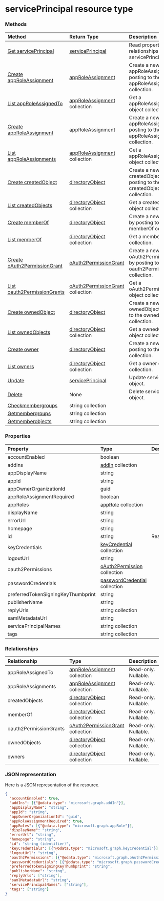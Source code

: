 # servicePrincipal resource type




### Methods

| Method		   | Return Type	|Description|
|:---------------|:--------|:----------|
|[Get servicePrincipal](../api/serviceprincipal_get.md) | [servicePrincipal](serviceprincipal.md) |Read properties and relationships of servicePrincipal object.|
|[Create appRoleAssignment](../api/serviceprincipal_post_approleassignedto.md) |[appRoleAssignment](approleassignment.md)| Create a new appRoleAssignment by posting to the appRoleAssignedTo collection.|
|[List appRoleAssignedTo](../api/serviceprincipal_list_approleassignedto.md) |[appRoleAssignment](approleassignment.md) collection| Get a appRoleAssignment object collection.|
|[Create appRoleAssignment](../api/serviceprincipal_post_approleassignments.md) |[appRoleAssignment](approleassignment.md)| Create a new appRoleAssignment by posting to the appRoleAssignments collection.|
|[List appRoleAssignments](../api/serviceprincipal_list_approleassignments.md) |[appRoleAssignment](approleassignment.md) collection| Get a appRoleAssignment object collection.|
|[Create createdObject](../api/serviceprincipal_post_createdobjects.md) |[directoryObject](directoryobject.md)| Create a new createdObject by posting to the createdObjects collection.|
|[List createdObjects](../api/serviceprincipal_list_createdobjects.md) |[directoryObject](directoryobject.md) collection| Get a createdObject object collection.|
|[Create memberOf](../api/serviceprincipal_post_memberof.md) |[directoryObject](directoryobject.md)| Create a new memberOf by posting to the memberOf collection.|
|[List memberOf](../api/serviceprincipal_list_memberof.md) |[directoryObject](directoryobject.md) collection| Get a memberOf object collection.|
|[Create oAuth2PermissionGrant](../api/serviceprincipal_post_oauth2permissiongrants.md) |[oAuth2PermissionGrant](oauth2permissiongrant.md)| Create a new oAuth2PermissionGrant by posting to the oauth2PermissionGrants collection.|
|[List oauth2PermissionGrants](../api/serviceprincipal_list_oauth2permissiongrants.md) |[oAuth2PermissionGrant](oauth2permissiongrant.md) collection| Get a oAuth2PermissionGrant object collection.|
|[Create ownedObject](../api/serviceprincipal_post_ownedobjects.md) |[directoryObject](directoryobject.md)| Create a new ownedObject by posting to the ownedObjects collection.|
|[List ownedObjects](../api/serviceprincipal_list_ownedobjects.md) |[directoryObject](directoryobject.md) collection| Get a ownedObject object collection.|
|[Create owner](../api/serviceprincipal_post_owners.md) |[directoryObject](directoryobject.md)| Create a new owner by posting to the owners collection.|
|[List owners](../api/serviceprincipal_list_owners.md) |[directoryObject](directoryobject.md) collection| Get a owner object collection.|
|[Update](../api/serviceprincipal_update.md) | [servicePrincipal](serviceprincipal.md)	|Update servicePrincipal object. |
|[Delete](../api/serviceprincipal_delete.md) | None |Delete servicePrincipal object. |
|[Checkmembergroups](../api/serviceprincipal_checkmembergroups.md)|string collection||
|[Getmembergroups](../api/serviceprincipal_getmembergroups.md)|string collection||
|[Getmemberobjects](../api/serviceprincipal_getmemberobjects.md)|string collection||

### Properties
| Property	   | Type	|Description|
|:---------------|:--------|:----------|
|accountEnabled|boolean||
|addIns|[addIn](addin.md) collection||
|appDisplayName|string||
|appId|string||
|appOwnerOrganizationId|guid||
|appRoleAssignmentRequired|boolean||
|appRoles|[appRole](approle.md) collection||
|displayName|string||
|errorUrl|string||
|homepage|string||
|id|string| Read-only.|
|keyCredentials|[keyCredential](keycredential.md) collection||
|logoutUrl|string||
|oauth2Permissions|[oAuth2Permission](oauth2permission.md) collection||
|passwordCredentials|[passwordCredential](passwordcredential.md) collection||
|preferredTokenSigningKeyThumbprint|string||
|publisherName|string||
|replyUrls|string collection||
|samlMetadataUrl|string||
|servicePrincipalNames|string collection||
|tags|string collection||

### Relationships
| Relationship | Type	|Description|
|:---------------|:--------|:----------|
|appRoleAssignedTo|[appRoleAssignment](approleassignment.md) collection| Read-only. Nullable.|
|appRoleAssignments|[appRoleAssignment](approleassignment.md) collection| Read-only. Nullable.|
|createdObjects|[directoryObject](directoryobject.md) collection| Read-only. Nullable.|
|memberOf|[directoryObject](directoryobject.md) collection| Read-only. Nullable.|
|oauth2PermissionGrants|[oAuth2PermissionGrant](oauth2permissiongrant.md) collection| Read-only. Nullable.|
|ownedObjects|[directoryObject](directoryobject.md) collection| Read-only. Nullable.|
|owners|[directoryObject](directoryobject.md) collection| Read-only. Nullable.|

### JSON representation

Here is a JSON representation of the resource.

<!-- {
  "blockType": "resource",
  "optionalProperties": [

  ],
  "@odata.type": "microsoft.graph.servicePrincipal"
}-->

```json
{
  "accountEnabled": true,
  "addIns": [{"@odata.type": "microsoft.graph.addIn"}],
  "appDisplayName": "string",
  "appId": "string",
  "appOwnerOrganizationId": "guid",
  "appRoleAssignmentRequired": true,
  "appRoles": [{"@odata.type": "microsoft.graph.appRole"}],
  "displayName": "string",
  "errorUrl": "string",
  "homepage": "string",
  "id": "string (identifier)",
  "keyCredentials": [{"@odata.type": "microsoft.graph.keyCredential"}],
  "logoutUrl": "string",
  "oauth2Permissions": [{"@odata.type": "microsoft.graph.oAuth2Permission"}],
  "passwordCredentials": [{"@odata.type": "microsoft.graph.passwordCredential"}],
  "preferredTokenSigningKeyThumbprint": "string",
  "publisherName": "string",
  "replyUrls": ["string"],
  "samlMetadataUrl": "string",
  "servicePrincipalNames": ["string"],
  "tags": ["string"]
}

```

<!-- uuid: 8fcb5dbc-d5aa-4681-8e31-b001d5168d79
2015-10-25 14:57:30 UTC -->
<!-- {
  "type": "#page.annotation",
  "description": "servicePrincipal resource",
  "keywords": "",
  "section": "documentation",
  "tocPath": ""
}-->